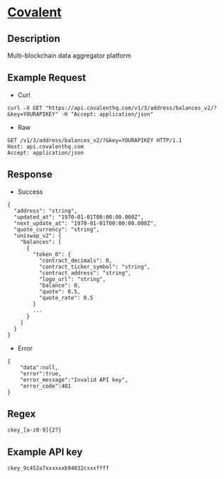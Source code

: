 # [Covalent](https://www.covalenthq.com/docs/api/)

## __Description__
Multi-blockchain data aggregator platform

## __Example Request__
* Curl
```
curl -X GET "https://api.covalenthq.com/v1/3/address/balances_v2/?&key=YOURAPIKEY" -H "Accept: application/json"
```

* Raw
```
GET /v1/3/address/balances_v2/?&key=YOURAPIKEY HTTP/1.1
Host: api.covalenthq.com
Accept: application/json
```

## __Response__
* Success
```
{
  "address": "string",
  "updated_at": "1970-01-01T00:00:00.000Z",
  "next_update_at": "1970-01-01T00:00:00.000Z",
  "quote_currency": "string",
  "uniswap_v2": {
    "balances": [
      {
        "token_0": {
          "contract_decimals": 0,
          "contract_ticker_symbol": "string",
          "contract_address": "string",
          "logo_url": "string",
          "balance": 0,
          "quote": 0.5,
          "quote_rate": 0.5
        }
        ...
      }
    ]
  }
}
```
* Error
```
{
    "data":null,
    "error":true,
    "error_message":"Invalid API key",
    "error_code":401
}
```

## __Regex__
```
ckey_[a-z0-9]{27}
```

## __Example API key__
```
ckey_9c452a7xxxxxxb94832cxxxffff
```